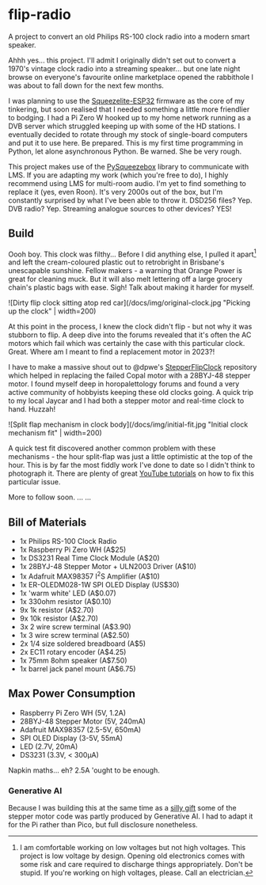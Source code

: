 # flip-radio
A project to convert an old Philips RS-100 clock radio into a modern smart speaker.

Ahhh yes... this project. I'll admit I originally didn't set out to convert a 1970's vintage clock radio into a streaming speaker... but one late night browse on everyone's favourite online marketplace opened the rabbithole I was about to fall down for the next few months. 

I was planning to use the [Squeezelite-ESP32](https://github.com/sle118/squeezelite-esp32) firmware as the core of my tinkering, but soon realised that I needed something a little more friendlier to bodging. I had a Pi Zero W hooked up to my home network running as a DVB server which struggled keeping up with some of the HD stations. I eventually decided to rotate through my stock of single-board computers and put it to use here. Be prepared. This is my first time programming in Python, let alone asynchronous Python. Be warned. She be very rough.

This project makes use of the [PySqueezebox](https://github.com/rajlaud/pysqueezebox) library to communicate with LMS. If you are adapting my work (which you're free to do), I highly recommend using LMS for multi-room audio. I'm yet to find something to replace it (yes, even Roon). It's very 2000s out of the box, but I'm constantly surprised by what I've been able to throw it. DSD256 files? Yep. DVB radio? Yep. Streaming analogue sources to other devices? YES!

## Build
Oooh boy. This clock was filthy... Before I did anything else, I pulled it apart[^1] and left the cream-coloured plastic out to retrobright in Brisbane's unescapable sunshine. Fellow makers - a warning that Orange Power is great for cleaning muck. But it will also  melt lettering off a large grocery chain's plastic bags with ease. Sigh! Talk about making it harder for myself.

![Dirty flip clock sitting atop red car](/docs/img/original-clock.jpg "Picking up the clock" | width=200)

At this point in the process, I knew the clock didn't flip - but not why it was stubborn to flip. A deep dive into the forums revealed that it's often the AC motors which fail which was certainly the case with this particular clock. Great. Where am I meant to find a replacement motor in 2023?!

I have to make a massive shout out to @dpwe's [StepperFlipClock](https://github.com/dpwe/StepperFlipClock) repository which helped in replacing the failed Copal motor with a 28BYJ-48 stepper motor. I found myself deep in horopalettology forums and found a very active community of hobbyists keeping these old clocks going. A quick trip to my local Jaycar and I had both a stepper motor and real-time clock to hand. Huzzah!

![Split flap mechanism in clock body](/docs/img/initial-fit.jpg "Initial clock mechanism fit" | width=200)

A quick test fit discovered another common problem with these mechanisms - the hour split-flap was just a little optimistic at the top of the hour. This is by far the most fiddly work I've done to date so I didn't think to photograph it. There are plenty of great [YouTube tutorials](https://www.youtube.com/watch?v=wzLPRFDi2xg) on how to fix this particular issue.



More to follow soon.
...
...


[^1]: I am comfortable working on low voltages but not high voltages. This project is low voltage by design. Opening old electronics comes with some risk and care required to discharge things appropriately. Don't be stupid. If you're working on high voltages, please. Call an electrician.

## Bill of Materials
- 1x Philips RS-100 Clock Radio
- 1x Raspberry Pi Zero WH (A$25)
- 1x DS3231 Real Time Clock Module (A$20)
- 1x 28BYJ-48 Stepper Motor + ULN2003 Driver (A$10)
- 1x Adafruit MAX98357 I<sup>2</sup>S Amplifier (A$10)
- 1x ER-OLEDM028-1W SPI OLED Display (US$30)
- 1x 'warm white' LED (A$0.07)
- 1x 330ohm resistor (A$0.10)
- 9x 1k resistor (A$2.70)
- 9x 10k resistor (A$2.70)
- 3x 2 wire screw terminal (A$3.90)
- 1x 3 wire screw terminal (A$2.50)
- 2x 1/4 size soldered breadboard (A$5)
- 2x EC11 rotary encoder (A$4.25)
- 1x 75mm 8ohm speaker (A$7.50)
- 1x barrel jack panel mount (A$6.75)

## Max Power Consumption
- Raspberry Pi Zero WH (5V, 1.2A)
- 28BYJ-48 Stepper Motor (5V, 240mA)
- Adafruit MAX98357 (2.5-5V, 650mA)
- SPI OLED Display (3-5V, 55mA)
- LED (2.7V, 20mA)
- DS3231 (3.3V, < 300µA)

Napkin maths... eh? 2.5A 'ought to be enough.

### Generative AI
Because I was building this at the same time as a [silly gift](https://github.com/asitwouldseem/groundhog-day/) some of the stepper motor code was partly produced by Generative AI. I had to adapt it for the Pi rather than Pico, but full disclosure nonetheless.
